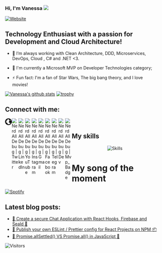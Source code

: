 ### Hi, I'm Vanessa <img src="https://media.giphy.com/media/hvRJCLFzcasrR4ia7z/giphy.gif" width="25px">
[![Website](https://img.shields.io/badge/Author%20%40%20nerdalldebug.com-blogs-green?style=flat-square)](https://www.nerdalldebug.com)

## Technology Enthusiast with a passion for Development and Cloud Architecture!

- 🔭 I’m always working with Clean Architecture, DDD, Microservices, DevOps, Cloud , C# and .NET <3.

- 🚀 I'm currently a Microsoft MVP on Developer Technologies category;

- ⚡ Fun fact: I'm a fan of Star Wars, The big bang theory, and I love movies!




[![Vanessa's github stats](https://github-readme-stats.vercel.app/api?username=vanessabrava&show_icons=true&count_private=true&include_all_commits=true&theme=radical)](https://github.com/vanessabrava?tab=repositories)
[![trophy](https://github-profile-trophy.vercel.app/?username=vanessabrava&theme=radical)](https://github.com/vanessabrava/github-profile-trophy)


## Connect with me:
[<img align="left" alt="NerdAllDebug" width="22px" src="https://raw.githubusercontent.com/iconic/open-iconic/master/svg/globe.svg" />][website]
[<img align="left" alt="NerdAllDebug | Twitter" width="22px" src="https://cdn.jsdelivr.net/npm/simple-icons@v3/icons/twitter.svg" />][twitter]
[<img align="left" alt="NerdAllDebug | LinkedIn" width="22px" src="https://cdn.jsdelivr.net/npm/simple-icons@v3/icons/linkedin.svg" />][linkedin]
[<img align="left" alt="NerdAllDebug | YouTube" width="22px" src="https://cdn.jsdelivr.net/npm/simple-icons@3.13.0/icons/youtube.svg" />][youtube]
[<img align="left" alt="NerdAllDebug | Instagram" width="22px" src="https://cdn.jsdelivr.net/npm/simple-icons@3.13.0/icons/instagram.svg" />][Instagram]
[<img align="left" alt="NerdAllDebug | Gmail" width="22px" src="https://cdn.jsdelivr.net/npm/simple-icons@v3/icons/gmail.svg" />][gmail]
[<img align="left" alt="NerdAllDebug | Facebook" width="22px" src="https://cdn.jsdelivr.net/npm/simple-icons@3.13.0/icons/facebook.svg" />][Facebook]
[<img align="left" alt="NerdAllDebug | Telegram" width="22px" src="https://cdn.jsdelivr.net/npm/simple-icons@v3/icons/telegram.svg" />][Telegram]
[<img align="left" alt="NerdAllDebug | Dev" width="22px" src="https://cdn.jsdelivr.net/npm/simple-icons@3.13.0/icons/dev-dot-to.svg" />][Dev]
[<img align="left" alt="NerdAllDebug | Mvp_Badge" width="22px" src="https://cdn.jsdelivr.net/npm/simple-icons@3.13.0/icons/microsoft.svg" />][Mvp_Badge]

<br />


## My skills

<p align="center">
  <img align="center" alt="Skills" src="https://github.com/viclafouch/viclafouch/blob/master/img/pack.png" />
</p>

# My song of the moment

[![Spotify](https://github.com/viclafouch/viclafouch/blob/master/img/spotify-480.png)](https://open.spotify.com/track/1HC3nSraaRQ82RJP4TjYTX?si=22xw5s3pknn3x34dsepvftdqa)


## Latest blog posts:
<!-- BLOG-POST-LIST:START -->
- [👑 Create a secure Chat Application with React Hooks, Firebase and Seald 🔐](https://dev.to/viclafouch/create-a-secure-chat-application-with-react-hooks-firebase-and-seald-2bc1)
- [🍿 Publish your own ESLint / Prettier config for React Projects on NPM 📦](https://dev.to/viclafouch/publish-your-own-eslint-prettier-config-for-react-projects-on-npm-g3p)
- [🤝 Promise.allSettled() VS Promise.all() in JavaScript 🍭](https://dev.to/viclafouch/promise-allsettled-vs-promise-all-in-javascript-4mle)
<!-- BLOG-POST-LIST:END -->


![Visitors](https://visitor-badge.laobi.icu/badge?page_id=vanessabrava.vanessabrava)

[website]: https://www.nerdalldebug.com
[twitter]: https://twitter.com/vanessabrava
[linkedin]: https://www.linkedin.com/in/vanessabrava
[youtube]: https://www.youtube.com/channel/nerdalldebug
[Instagram]: https://www.instagram.com/vanessabrava/
[gmail]: mailto:vanessa.valle@gmail.com/
[Mvp_Badge]: https://mvp.microsoft.com/en-us/PublicProfile/5004000
[Facebook]: https://www.facebook.com/vanessa.trixie
[Telegram]: https://t.me/AnkKumar
[Dev]: https://dev.to/ankitkumar

